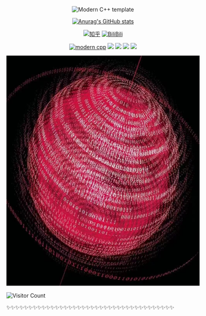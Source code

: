<div id="title" align=center>


![Modern C++ template][github-sub-title:img]

[![Anurag's GitHub stats](https://github-readme-stats.vercel.app/api?username=QingyunQian&show_icons=true&theme=tokyonight)](https://b23.tv/iEJTnPp)

[![知乎](https://img.shields.io/badge/%E7%9F%A5%E4%B9%8E-Qingyun-yello)](https://www.zhihu.com/people/qian-qing-yun-5)
[![BiliBili](https://img.shields.io/badge/video-BiliBili-red)](https://space.bilibili.com/87841166)

[![modern cpp](https://img.shields.io/badge/Code-Julia_Python-blue)](https://learn.microsoft.com/zh-cn/cpp/cpp/welcome-back-to-cpp-modern-cpp) 
![](https://img.shields.io/badge/研究方向-量子信息-yellow) 
![](https://img.shields.io/badge/科学计算-量子计算-purple)
![](https://img.shields.io/badge/性格-开朗-red) 
![](https://img.shields.io/badge/终将爱上Coding-兴趣是最好的老师-red)


<img width="600" height="600" src="https://github.com/QingyunQian/QingyunQian/blob/main/Quantum.jpg"/>
</div>


![Visitor Count](https://profile-counter.glitch.me/QingyunQian/count.svg)

[github-sub-title:img]: https://readme-typing-svg.herokuapp.com?font=Segoe+Script&center=true&lines=Welcome!I'm_Qingyun_Qian
✨✨✨✨✨✨✨✨✨✨✨✨✨✨✨✨✨✨✨✨✨✨✨✨✨✨✨✨✨✨✨✨✨✨✨✨✨✨
<!--
**QingyunQian/QingyunQian** is a ✨ _special_ ✨ repository because its `README.md` (this file) appears on your GitHub profile.

Here are some ideas to get you started:

- 🔭 I’m currently working on ...
- 🌱 I’m currently learning ...
- 👯 I’m looking to collaborate on ...
- 🤔 I’m looking for help with ...
- 💬 Ask me about ...
- 📫 How to reach me: ...
- 😄 Pronouns: ...
- ⚡ Fun fact: ...
-->
